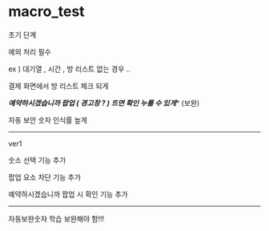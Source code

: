 # macro_test

초기 단계 

예외 처리 필수

ex ) 대기열 , 시간 , 방 리스트 없는 경우 ..




결제 화면에서 방 리스트 체크 되게 

*****예약하시겠습니까 팝업 ( 경고창 ? )  뜨면 확인 누를 수 있게****** (보완)

자동 보안 숫자 인식률 높게


************************************************

ver1


숫소 선택 기능 추가

팝업 요소 차단 기능 추가

예약하시겠습니까 팝업 시 확인 기능 추가


**************************************************

자동보완숫자 학습 보완해야 함!!!

